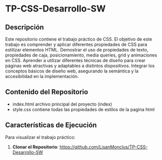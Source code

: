 # TP-CSS-Desarrollo-SW
## Descripción
Este repositorio contiene el trabajo práctico de CSS. El objetivo de este trabajo es comprender y aplicar diferentes propiedades de CSS para estilizar elementos HTML.
Demostrar el uso de propiedades de texto, propiedades de caja, posicionamiento, media queries, grid y animaciones en CSS.
Aprender a utilizar diferentes técnicas de diseño para crear páginas web atractivas y adaptables a distintos dispositivos.
Integrar los conceptos básicos de diseño web, asegurando la semántica y la accesibilidad en la implementación.


## Contenido del Repositorio
- index.html archivo principal del proyecto (index)
- style.css contiene todas las propiedades de estilos de la pagina html

## Características de Ejecución
Para visualizar el trabajo práctico:

1. **Clonar el Repositorio**: https://github.com/LisanMonclus/TP-CSS-Desarrollo-SW
   
